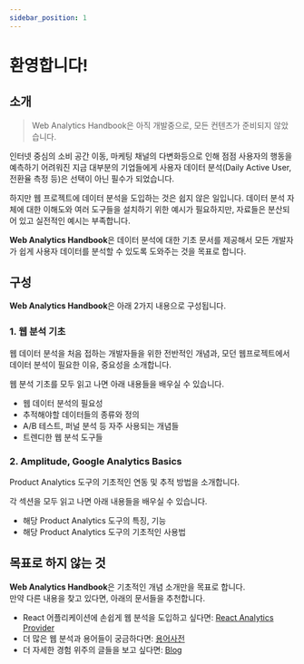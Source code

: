 ```yaml
---
sidebar_position: 1
---
```


# 환영합니다!

## 소개

> Web Analytics Handbook은 아직 개발중으로, 모든 컨텐츠가 준비되지 않았습니다.

인터넷 중심의 소비 공간 이동, 마케팅 채널의 다변화등으로 인해 점점 사용자의 행동을 예측하기 어려워진 지금 대부분의 기업들에게 사용자 데이터 분석(Daily Active User, 전환율 측정 등)은 선택이 아닌 필수가 되었습니다.

하지만 웹 프로젝트에 데이터 분석을 도입하는 것은 쉽지 않은 일입니다. 데이터 분석 자체에 대한 이해도와 여러 도구들을 설치하기 위한 예시가 필요하지만, 자료들은 분산되어 있고 실전적인 예시는 부족합니다.

**Web Analytics Handbook**은 데이터 분석에 대한 기초 문서를 제공해서 모든 개발자가 쉽게 사용자 데이터를 분석할 수 있도록 도와주는 것을 목표로 합니다.

## 구성

**Web Analytics Handbook**은 아래 2가지 내용으로 구성됩니다.

### 1. 웹 분석 기초

웹 데이터 분석을 처음 접하는 개발자들을 위한 전반적인 개념과, 모던 웹프로젝트에서 데이터 분석이 필요한 이유, 중요성을 소개합니다.

웹 분석 기초를 모두 읽고 나면 아래 내용들을 배우실 수 있습니다.

- 웹 데이터 분석의 필요성
- 추적해야할 데이터들의 종류와 정의
- A/B 테스트, 퍼널 분석 등 자주 사용되는 개념들
- 트렌디한 웹 분석 도구들

### 2. Amplitude, Google Analytics Basics

Product Analytics 도구의 기초적인 연동 및 추적 방법을 소개합니다.<br/>

각 섹션을 모두 읽고 나면 아래 내용들을 배우실 수 있습니다.

- 해당 Product Analytics 도구의 특징, 기능
- 해당 Product Analytics 도구의 기초적인 사용법

## 목표로 하지 않는 것

**Web Analytics Handbook**은 기초적인 개념 소개만을 목표로 합니다.<br/>
만약 다른 내용을 찾고 있다면, 아래의 문서들을 추천합니다.

- React 어플리케이션에 손쉽게 웹 분석을 도입하고 싶다면: [React Analytics Provider](https://everyanalytics.github.io/web-analytics-handbook/docs/react-analytics-provider/intro)
- 더 많은 웹 분석과 용어들이 궁금하다면: [용어사전](https://everyanalytics.github.io/web-analytics-handbook/wiki)
- 더 자세한 경험 위주의 글들을 보고 싶다면: [Blog](https://everyanalytics.github.io/web-analytics-handbook/blog)
